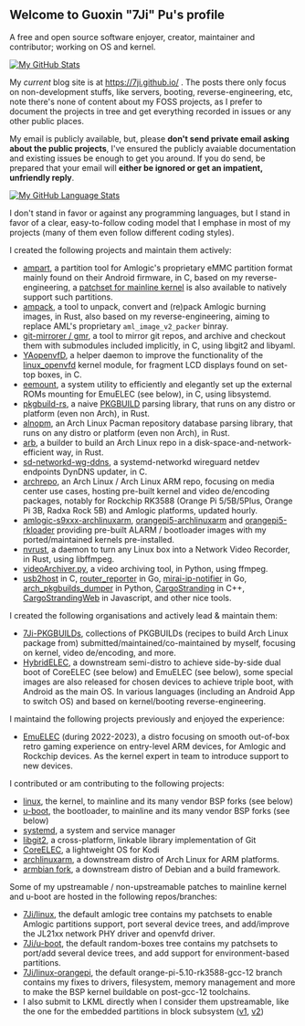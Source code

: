 ## Welcome to Guoxin "7Ji" Pu's profile 

A free and open source software enjoyer, creator, maintainer and contributor; working on OS and kernel.

[![My GitHub Stats](https://github-readme-stats.vercel.app/api/?username=7Ji&count_private=true&theme=tokyonight&showicons=true)]()

My _current_ blog site is at https://7ji.github.io/ . The posts there only focus on non-development stuffs, like servers, booting, reverse-engineering, etc, note there's none of content about my FOSS projects, as I prefer to document the projects in tree and get everything recorded in issues or any other public places.

My email is publicly available, but, please **don't send private email asking about the public projects**, I've ensured the publicly avaiable documentation and existing issues be enough to get you around. If you do send, be prepared that your email will **either be ignored or get an impatient, unfriendly reply**.

[![My GitHub Language Stats](https://github-readme-stats.vercel.app/api/top-langs/?username=7Ji&langs_count=5&theme=tokyonight)]()

I don't stand in favor or against any programming languages, but I stand in favor of a clear, easy-to-follow coding model that I emphase in most of my projects (many of them even follow different coding styles).

I created the following projects and maintain them actively:
 - [ampart](https://github.com/7Ji/ampart), a partition tool for Amlogic's proprietary eMMC partition format mainly found on their Android firmware, in C, based on my reverse-engineering, a [patchset for mainline kernel](https://github.com/7Ji/linux/commit/049bddc86d7e2d1a7727bbc6d268be9cf5e779d2) is also available to natively support such partitions.
 - [ampack](https://github.com/7Ji/ampack), a tool to unpack, convert and (re)pack Amlogic burning images, in Rust, also based on my reverse-engineering, aiming to replace AML's proprietary `aml_image_v2_packer` binray.
 - [git-mirrorer / gmr](https://github.com/7Ji/git-mirrorer), a tool to mirror git repos, and archive and checkout them with submodules included implicitly, in C, using libgit2 and libyaml.
 - [YAopenvfD](https://github.com/7Ji/YAopenvfD), a helper daemon to improve the functionality of the [linux_openvfd](https://github.com/arthur-liberman/linux_openvfd) kernel module, for fragment LCD displays found on set-top boxes, in C.
 - [eemount](https://github.com/7Ji/eemount), a system utility to efficiently and elegantly set up the external ROMs mounting for EmuELEC (see below), in C, using libsystemd.
 - [pkgbuild-rs](https://github.com/7Ji/pkgbuild-rs), a naive [PKGBUILD](https://wiki.archlinux.org/title/PKGBUILD) parsing library, that runs on any distro or platform (even non Arch), in Rust.
 - [alnopm](https://github.com/7Ji/alnopm), an Arch Linux Pacman repository database parsing library, that runs on any distro or platform (even non Arch), in Rust.
 - [arb](https://github.com/7Ji/arb), a builder to build an Arch Linux repo in a disk-space-and-network-efficient way, in Rust.
 - [sd-networkd-wg-ddns](https://github.com/7Ji/sd-networkd-wg-ddns), a systemd-networkd wireguard netdev endpoints DynDNS updater, in C.
 - [archrepo](https://github.com/7ji/archrepo), an Arch Linux / Arch Linux ARM repo, focusing on media center use cases, hosting pre-built kernel and video de/encoding packages, notably for Rockchip RK3588 (Orange Pi 5/5B/5Plus, Orange Pi 3B, Radxa Rock 5B) and Amlogic platforms, updated hourly.
 - [amlogic-s9xxx-archlinuxarm](https://github.com/7Ji/amlogic-s9xxx-archlinuxarm), [orangepi5-archlinuxarm](https://github.com/7Ji/orangepi5-archlinuxarm/) and [orangepi5-rkloader](https://github.com/7Ji/orangepi5-rkloader) providing pre-built ALARM / bootloader images with my ported/maintained kernels pre-installed.
 - [nvrust](https://github.com/7Ji/nvrust), a daemon to turn any Linux box into a Network Video Recorder, in Rust, using libffmpeg.
 - [videoArchiver.py](https://github.com/7Ji/videoArchiver.py), a video archiving tool, in Python, using ffmpeg.
 - [usb2host](https://github.com/7Ji/usb2host) in C, [router_reporter](https://github.com/7Ji/router_reporter) in Go, [mirai-ip-notifier](https://github.com/7Ji/mirai-ip-notifier) in Go, [arch_pkgbuilds_dumper](https://github.com/7Ji/arch_pkgbuilds_dumper) in Python, [CargoStranding](https://github.com/7Ji/CargoStranding) in C++, [CargoStrandingWeb](https://github.com/7Ji/CargoStrandingWeb) in Javascript, and other nice tools.

I created the following organisations and actively lead & maintain them:
 - [7Ji-PKGBUILDs](https://github.com/7Ji-PKGBUILDs), collections of PKGBUILDs (recipes to build Arch Linux package from) submitted/maintained/co-maintained by myself, focusing on kernel, video de/encoding, and more.
 - [HybridELEC](https://github.com/HybridELEC), a downstream semi-distro to achieve side-by-side dual boot of CoreELEC (see below) and EmuELEC (see below), some special images are also released for chosen devices to achieve triple boot, with Android as the main OS. In various languages (including an Android App to switch OS) and based on kernel/booting reverse-engineering.

I maintaind the following projects previously and enjoyed the experience:
 - [EmuELEC](https://github.com/EmuELEC/EmuELEC) (during 2022-2023), a distro focusing on smooth out-of-box retro gaming experience on entry-level ARM devices, for Amlogic and Rockchip devices. As the kernel expert in team to introduce support to new devices.

I contributed or am contributing to the following projects:
 - [linux](https://kernel.org), the kernel, to mainline and its many vendor BSP forks (see below)
 - [u-boot](https://github.com/u-boot/u-boot), the bootloader, to mainline and its many vendor BSP forks (see below)
 - [systemd](https://github.com/systemd/systemd), a system and service manager
 - [libgit2](https://github.com/libgit2/libgit2), a cross-platform, linkable library implementation of Git
 - [CoreELEC](https://github.com/CoreELEC/CoreELEC), a lightweight OS for Kodi
 - [archlinuxarm](https://github.com/archlinuxarm), a downstream distro of Arch Linux for ARM platforms.
 - [armbian fork](https://github.com/ophub/amlogic-s9xxx-armbian), a downstream distro of Debian and a build framework.

Some of my upstreamable / non-upstreamable patches to mainline kernel and u-boot are hosted in the following repos/branches:
 - [7Ji/linux](https://github.com/7Ji/linux), the default amlogic tree contains my patchsets to enable Amlogic partitions support, port several device trees, and add/improve the JL21xx network PHY driver and openvfd driver.  
 - [7Ji/u-boot](https://github.com/7Ji/u-boot), the default random-boxes tree contains my patchsets to port/add several device trees, and add support for environment-based partitions.
 - [7Ji/linux-orangepi](https://github.com/7Ji/linux-orangepi), the default orange-pi-5.10-rk3588-gcc-12 branch contains my fixes to drivers, filesystem, memory management and more to make the BSP kernel buildable on post-gcc-12 toolchains.
 - I also submit to LKML directly when I consider them upstreamable, like the one for the embedded partitions in block subsystem ([v1](https://lore.kernel.org/linux-block/25655037ca3e404e9111341ea423f5ce@AcuMS.aculab.com/T/#t), [v2](https://lore.kernel.org/linux-block/20240102024115.4395-1-pugokushin@gmail.com/T/#u))
